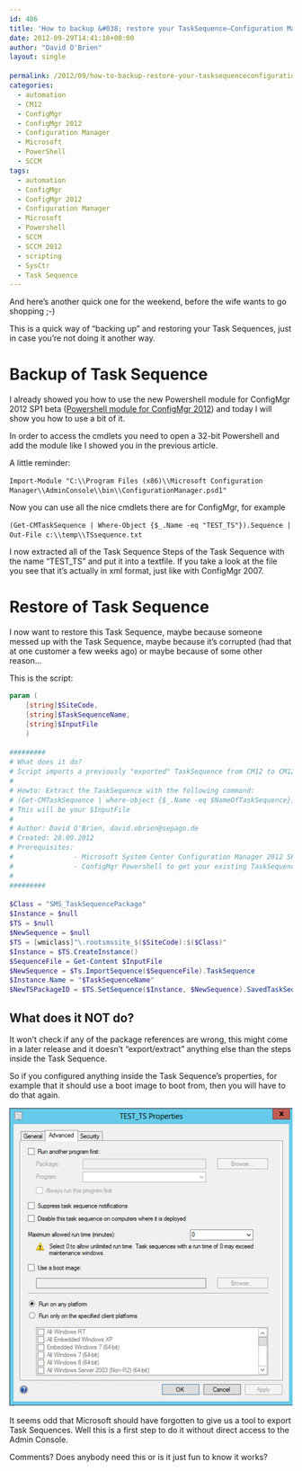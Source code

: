 ```yaml
---
id: 486
title: 'How to backup &#038; restore your TaskSequence–Configuration Manager 2012 and Powershell'
date: 2012-09-29T14:41:18+00:00
author: "David O'Brien"
layout: single

permalink: /2012/09/how-to-backup-restore-your-tasksequenceconfiguration-manager-2012-and-powershell/
categories:
  - automation
  - CM12
  - ConfigMgr
  - ConfigMgr 2012
  - Configuration Manager
  - Microsoft
  - PowerShell
  - SCCM
tags:
  - automation
  - ConfigMgr
  - ConfigMgr 2012
  - Configuration Manager
  - Microsoft
  - Powershell
  - SCCM
  - SCCM 2012
  - scripting
  - SysCtr
  - Task Sequence
---
```

And here’s another quick one for the weekend, before the wife wants to go shopping ;-)

This is a quick way of “backing up” and restoring your Task Sequences, just in case you’re not doing it another way.

# Backup of Task Sequence

I already showed you how to use the new Powershell module for ConfigMgr 2012 SP1 beta ([Powershell module for ConfigMgr 2012](http://www.david-obrien.de/?p=442)) and today I will show you how to use a bit of it.

In order to access the cmdlets you need to open a 32-bit Powershell and add the module like I showed you in the previous article.

A little reminder:

`Import-Module "C:\\Program Files (x86)\\Microsoft Configuration Manager\\AdminConsole\\bin\\ConfigurationManager.psd1"`

Now you can use all the nice cmdlets there are for ConfigMgr, for example

`(Get-CMTaskSequence | Where-Object {$_.Name -eq "TEST_TS"}).Sequence | Out-File c:\\temp\\TSsequence.txt`

I now extracted all of the Task Sequence Steps of the Task Sequence with the name “TEST_TS” and put it into a textfile. If you take a look at the file you see that it’s actually in xml format, just like with ConfigMgr 2007.

# Restore of Task Sequence

I now want to restore this Task Sequence, maybe because someone messed up with the Task Sequence, maybe because it’s corrupted (had that at one customer a few weeks ago) or maybe because of some other reason…

This is the script:

```PowerShell
param (
    [string]$SiteCode,
    [string]$TaskSequenceName,
    [string]$InputFile
    )

#########
# What does it do?
# Script imports a previously "exported" TaskSequence from CM12 to CM12
#
# Howto: Extract the TaskSequence with the following command:
# (Get-CMTaskSequence | where-object {$_.Name -eq $NameOfTaskSequence}).Sequence | Out-File $PathToExportFile
# This will be your $InputFile
#
# Author: David O'Brien, david.obrien@sepago.de
# Created: 28.09.2012
# Prerequisites:
#               - Microsoft System Center Configuration Manager 2012 SP1 (beta)
#               - ConfigMgr Powershell to get your existing TaskSequence
#
#########

$Class = "SMS_TaskSequencePackage"
$Instance = $null
$TS = $null
$NewSequence = $null
$TS = [wmiclass]"\.rootsmssite_$($SiteCode):$($Class)"
$Instance = $TS.CreateInstance()
$SequenceFile = Get-Content $InputFile
$NewSequence = $Ts.ImportSequence($SequenceFile).TaskSequence
$Instance.Name = "$TaskSequenceName"
$NewTSPackageID = $TS.SetSequence($Instance, $NewSequence).SavedTaskSequencePackagePath
```

## What does it NOT do?

It won’t check if any of the package references are wrong, this might come in a later release and it doesn’t “export/extract” anything else than the steps inside the Task Sequence.

So if you configured anything inside the Task Sequence’s properties, for example that it should use a boot image to boot from, then you will have to do that again.

![image](/media/2012/09/image7.png "image")

It seems odd that Microsoft should have forgotten to give us a tool to export Task Sequences. Well this is a first step to do it without direct access to the Admin Console.

Comments? Does anybody need this or is it just fun to know it works?


